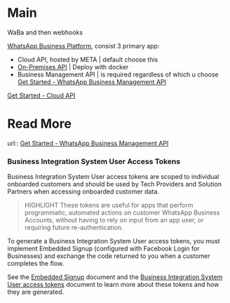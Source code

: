 # Main
WaBa and then webhooks

[WhatsApp Business Platform](https://developers.facebook.com/docs/whatsapp/), consist 3 primary app:
- Cloud API, hosted by META      | default choose this
- [On-Premises API](https://developers.facebook.com/docs/whatsapp/on-premises)                 | Deploy with docker
- Business Management API       | is required regardless of which u choose
[Get Started - WhatsApp Business Management API](https://developers.facebook.com/docs/whatsapp/business-management-api/get-started/#business-integration-system-user-access-tokens)


[Get Started - Cloud API](https://developers.facebook.com/docs/whatsapp/cloud-api/get-started)
# Read More
url:: [Get Started - WhatsApp Business Management API](https://developers.facebook.com/docs/whatsapp/business-management-api/get-started/#business-integration-system-user-access-tokens)
### Business Integration System User Access Tokens

Business Integration System User access tokens are scoped to individual onboarded customers and should be used by Tech Providers and Solution Partners when accessing onboarded customer data.

> HIGHLIGHT
These tokens are useful for apps that perform programmatic, automated actions on customer WhatsApp Business Accounts, without having to rely on input from an app user, or requiring future re-authentication.

To generate a Business Integration System User access tokens, you must implement Embedded Signup (configured with Facebook Login for Businesses) and exchange the code returned to you when a customer completes the flow.

See the [Embedded Signup](https://developers.facebook.com/docs/whatsapp/embedded-signup) document and the [Business Integration System User access tokens](https://developers.facebook.com/docs/facebook-login/facebook-login-for-business#business-integration-system-user-access-tokens) document to learn more about these tokens and how they are generated.